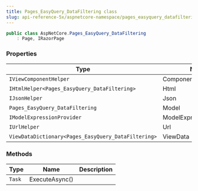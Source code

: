 ```yaml
---
title: Pages_EasyQuery_DataFiltering class
slug: api-reference-5x/aspnetcore-namespace/pages_easyquery_datafiltering-class
---
```



```csharp
public class AspNetCore.Pages_EasyQuery_DataFiltering
    : Page, IRazorPage

```

### Properties

| Type | Name | Description | 
| --- | --- | --- | 
| `IViewComponentHelper` | Component |  | 
| `IHtmlHelper<Pages_EasyQuery_DataFiltering>` | Html |  | 
| `IJsonHelper` | Json |  | 
| `Pages_EasyQuery_DataFiltering` | Model |  | 
| `IModelExpressionProvider` | ModelExpressionProvider |  | 
| `IUrlHelper` | Url |  | 
| `ViewDataDictionary<Pages_EasyQuery_DataFiltering>` | ViewData |  | 


### Methods

| Type | Name | Description | 
| --- | --- | --- | 
| `Task` | ExecuteAsync() |  |
